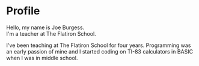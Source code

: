 <h1>Profile</h1>
  Hello, my name is Joe Burgess.
  <br>
    I'm a teacher at The Flatiron School.
    <p>
    I've been teaching at The Flatiron School for four years. Programming was an early passion of mine and I started coding on TI-83 calculators in BASIC when I was in middle school. 
    <p>
    </body>
  </html>